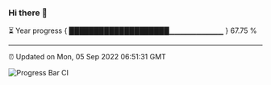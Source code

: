 ### Hi there 👋

⏳ Year progress { ████████████████████▁▁▁▁▁▁▁▁▁▁ } 67.75 %

---

⏰ Updated on Mon, 05 Sep 2022 06:51:31 GMT

![Progress Bar CI](https://github.com/ZhaoGui/ZhaoGui/workflows/Progress%20Bar%20CI/badge.svg)
